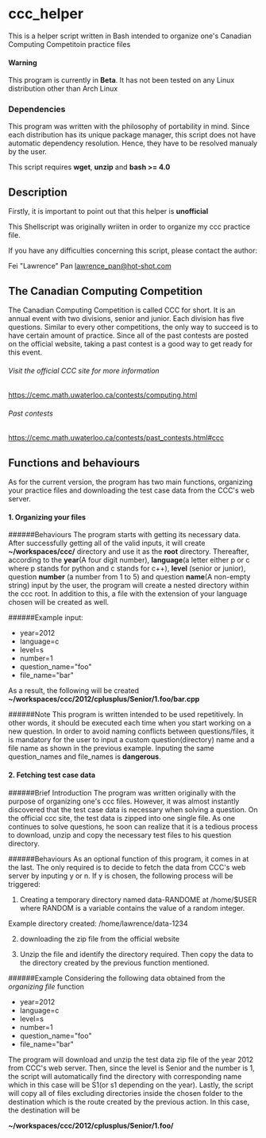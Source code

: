 # ccc_helper
This is a helper script written in Bash intended to organize one's Canadian
Computing Competitoin practice files

#### **Warning**
This program is currently in **Beta**. It has not been tested on any Linux
distribution other than Arch Linux

### Dependencies
This program was written with the philosophy of portability in mind. Since each
distribution has its unique package manager, this script does not have automatic
dependency resolution. Hence, they have to be resolved manualy by the user.

This script requires **wget**, **unzip** and **bash >= 4.0**

## Description
Firstly, it is important to point out that this helper is **unofficial**

This Shellscript was originally wriiten in order to organize my ccc practice
file. 

If you have any difficulties concerning this script, please contact the
author: 

Fei "Lawrence" Pan lawrence_pan@hot-shot.com

## The Canadian Computing Competition
The Canadian Computing Competition is called CCC for short. It is an annual
event with two divisions, senior and junior. Each division has five questions.
Similar to every other competitions, the only way to succeed is to have certain 
amount of practice. Since all of the past contests are posted on the official 
website, taking a past contest is a good way to get ready for this event.

###### Visit the official CCC site for more information
https://cemc.math.uwaterloo.ca/contests/computing.html

###### Past contests
https://cemc.math.uwaterloo.ca/contests/past_contests.html#ccc

## Functions and behaviours
As for the current version, the program has two main functions, organizing
your practice files and downloading the test case data from the CCC's web server.

#### 1. Organizing your files

######Behaviours
The program starts with getting its necessary data. After successfully getting 
all of the valid inputs, it will create **~/workspaces/ccc/** directory and use 
it as the **root** directory. Thereafter, according to the **year**(A four digit
number), **language**(a letter either p or c where p stands for python and c stands 
for c++), **level** (senior or junior), question **number**
(a number from 1 to 5) and question **name**(A non-empty string) input by the user, the program will
create a nested directory within the ccc root. In addition to this, a file with the extension of
your language chosen will be created as well.

######Example input:
* year=2012
* language=c
* level=s
* number=1
* question_name="foo"
* file_name="bar"

As a result, the following will be created
  **~/workspaces/ccc/2012/cplusplus/Senior/1.foo/bar.cpp**

######Note
This program is written intended to be used repetitively. In other words, it
should be executed each time when you start working on a new question. In order to
avoid naming conflicts between questions/files, it is mandatory for the user to
input a custom question(directory) name and a file name as shown in the previous
example. Inputing the same question_names and file_names is **dangerous**.

#### 2. Fetching test case data

######Brief Introduction
The program was written originally with the purpose of organizing one's ccc
files. However, it was almost instantly discovered that the test case data is necessary when solving
a question. On the official ccc site, the test data is zipped into one single
file. As one continues to solve questions, he soon can realize that it is a
tedious process to download, unzip and copy the necessary test files to his
question directory. 

######Behaviours
As an optional function of this program, it comes in at the last. The only
required is to decide to fetch the data from CCC's web server by inputing y or
n. If y is chosen, the following process will be triggered:

1. Creating a temporary directory named data-RANDOME at /home/$USER where
  RANDOM is a variable contains the value of a random integer.

  Example directory created: /home/lawrence/data-1234

2. downloading the zip file from the official website

3. Unzip the file and identify the directory required. Then copy the data to the
  directory created by the previous function mentioned.

######Example
Considering the following data obtained from the *organizing file* function

* year=2012
* language=c
* level=s
* number=1
* question_name="foo"
* file_name="bar"

The program will download and unzip the test data zip file of the year 2012 from CCC's
web server. Then, since the level is Senior and the number is 1, the script will
automatically find the directory with corresponding name which in this case will
be S1(or s1 depending on the year). Lastly, the script will copy all of files
excluding directories inside the chosen folder to the destination which is the
route created by the previous action. In this case, the destination will be 

**~/workspaces/ccc/2012/cplusplus/Senior/1.foo/**
